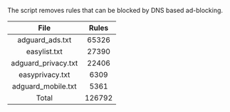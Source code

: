 The script removes rules that can be blocked by DNS based ad-blocking.


| File | Rules |
|:----:|:-----:|
| adguard_ads.txt | 65326 |
| easylist.txt | 27390 |
| adguard_privacy.txt | 22406 |
| easyprivacy.txt | 6309 |
| adguard_mobile.txt | 5361 |
| Total | 126792 |